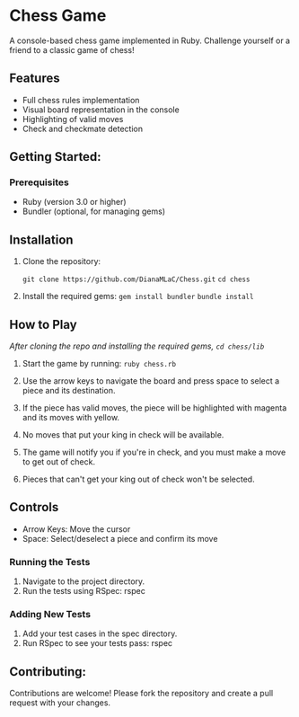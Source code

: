 # Chess Game

A console-based chess game implemented in Ruby. Challenge yourself or a friend to a classic game of chess!

## Features

- Full chess rules implementation
- Visual board representation in the console
- Highlighting of valid moves
- Check and checkmate detection

## Getting Started:

### Prerequisites

- Ruby (version 3.0 or higher)
- Bundler (optional, for managing gems)

## Installation

1. Clone the repository:

   `git clone https://github.com/DianaMLaC/Chess.git`
   `cd chess`

2. Install the required gems:
   `gem install bundler`
   `bundle install`

## How to Play

_After cloning the repo and installing the required gems, `cd chess/lib`_

1. Start the game by running:
   `ruby chess.rb`

2. Use the arrow keys to navigate the board and press space to select a piece and its destination.

3. If the piece has valid moves, the piece will be highlighted with magenta and its moves with yellow.

4. No moves that put your king in check will be available.

5. The game will notify you if you're in check, and you must make a move to get out of check.

6. Pieces that can't get your king out of check won't be selected.

## Controls

- Arrow Keys: Move the cursor
- Space: Select/deselect a piece and confirm its move

### Running the Tests

1. Navigate to the project directory.
2. Run the tests using RSpec:
   rspec

### Adding New Tests

1. Add your test cases in the spec directory.
2. Run RSpec to see your tests pass:
   rspec

## Contributing:

Contributions are welcome! Please fork the repository and create a pull request with your changes.
